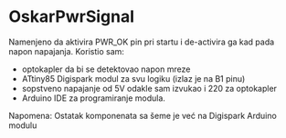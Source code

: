 # OskarPwrSignal

Namenjeno da aktivira PWR_OK pin pri startu i de-activira ga kad pada napon napajanja.
Koristio sam:
- optokapler da bi se detektovao napon mreze
- ATtiny85 Digispark modul za svu logiku (izlaz je na B1 pinu)
- sopstveno napajanje od 5V odakle sam izvukao i 220 za optokapler
- Arduino IDE za programiranje modula.

Napomena:
Ostatak komponenata sa šeme je već na Digispark Arduino modulu
